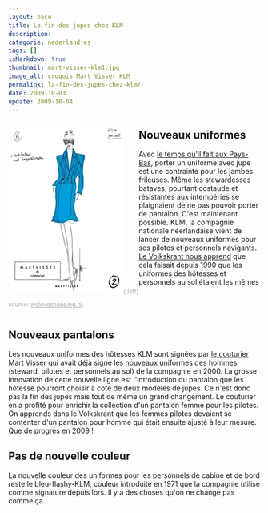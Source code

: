 ```yaml
---
layout: base
title: La fin des jupes chez KLM
description: 
categorie: nederlandjes
tags: []
isMarkdown: true
thumbnail: mart-visser-klm1.jpg
image_alt: croquis Mart Visser KLM
permalink: la-fin-des-jupes-chez-klm/
date: 2009-10-03
update: 2009-10-04
---
```




<!-- HTML -->
<div style="text align:center; float:left; color:#AAAAAA; font-size:smaller;">

![croquis Mart Visser KLM](mart-visser-klm1.jpg){.left}

source: <a href="http://www.weloveshopping.nl/2009/04/mart-visser-ontwerpt-voor-klm/" style="color:#AAAAAA;">weloveshopping.nl</a>.
</div>
<!-- / HTML -->

## Nouveaux uniformes

Avec [le temps qu'il fait aux Pays-Bas](/c-est-la-fin-de-l-ete), porter un uniforme avec jupe est une contrainte pour les jambes frileuses. Même les stewardesses bataves, pourtant costaude et résistantes aux intempéries se plaignaient de ne pas pouvoir porter de pantalon. C'est maintenant possible. KLM, la compagnie nationale néerlandaise vient de lancer de nouveaux uniformes pour ses pilotes et personnels navigants. [Le Volkskrant nous apprend](http://www.volkskrant.nl/economie/article1297072.ece/Rok_of_broek_Dat_is_de_vraag_voor_stewardessen_KLM) que cela faisait depuis 1990 que les uniformes des hôtesses et personnels au sol étaient les mêmes

<div style="clear:both;"></div>

## Nouveaux pantalons

Les nouveaux uniformes des hôtesses KLM sont signées par [le couturier Mart Visser](http://www.martvisser.com/) qui avait déjà signé les nouveaux uniformes des hommes (steward, pilotes et personnels au sol) de la compagnie en 2000. La grosse innovation de cette nouvelle ligne est l'introduction du pantalon que les hôtesse pourront choisir à coté de deux modèles de jupes. Ce n'est donc pas la fin des jupes mais tout de même un grand changement. Le couturier en a profité pour enrichir la collection d'un pantalon femme pour les pilotes. On apprends dans le Volkskrant que les femmes pilotes devaient se contenter d'un pantalon pour homme qui était ensuite ajusté à leur mesure. Que de progrès en 2009 !

## Pas de nouvelle couleur

La nouvelle couleur des uniformes pour les personnels de cabine et de bord reste le bleu-flashy-KLM, couleur introduite en 1971 que la compagnie utilise comme signature depuis lors. Il y a des choses qu'on ne change pas comme ça.
